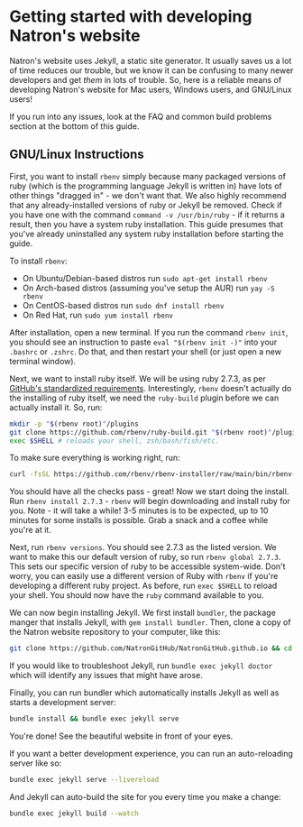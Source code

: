# Getting started with developing Natron's website

Natron's website uses Jekyll, a static site generator. It usually saves us a lot of time reduces our trouble, but we know it can be confusing to many newer developers and get *them* in lots of trouble. So, here is a reliable means of developing Natron's website for Mac users, Windows users, and GNU/Linux users!

If you run into any issues, look at the FAQ and common build problems section at the bottom of this guide.

## GNU/Linux Instructions

First, you want to install `rbenv` simply because many packaged versions of ruby (which is the programming language Jekyll is written in) have lots of other things "dragged in" - we don't want that. We also highly recommend that any already-installed versions of ruby or Jekyll be removed. Check if you have one with the command `command -v /usr/bin/ruby` - if it returns a result, then you have a system ruby installation. This guide presumes that you've already uninstalled any system ruby installation before starting the guide.

To install `rbenv`:

- On Ubuntu/Debian-based distros run `sudo apt-get install rbenv`
- On Arch-based distros (assuming you've setup the AUR) run `yay -S rbenv`
- On CentOS-based distros run `sudo dnf install rbenv`
- On Red Hat, run `sudo yum install rbenv`

After installation, open a new terminal. If you run the command `rbenv init`, you should see an instruction to paste `eval "$(rbenv init -)"`  into your `.bashrc` or `.zshrc`. Do that, and then restart your shell (or just open a new terminal window).

Next, we want to install ruby itself. We will be using ruby 2.7.3, as per [GitHub's standardized requirements](https://pages.github.com/versions/). Interestingly, `rbenv` doesn't actually do the installing of ruby itself, we need the `ruby-build` plugin before we can actually install it. So, run:

```bash
mkdir -p "$(rbenv root)"/plugins
git clone https://github.com/rbenv/ruby-build.git "$(rbenv root)"/plugins/ruby-build
exec $SHELL # reloads your shell, zsh/bash/fish/etc.
```

To make sure everything is working right, run:

```bash
curl -fsSL https://github.com/rbenv/rbenv-installer/raw/main/bin/rbenv-doctor | bash
```

You should have all the checks pass - great! Now we start doing the install. Run `rbenv install 2.7.3` - `rbenv` will begin downloading and install ruby for you. Note - it will take a while! 3-5 minutes is to be expected, up to 10 minutes for some installs is possible. Grab a snack and a coffee while you're at it.

Next, run `rbenv versions`. You should see 2.7.3 as the listed version. We want to make this our default version of ruby, so run `rbenv global 2.7.3`. This sets our specific version of ruby to be accessible system-wide. Don't worry, you can easily use a different version of Ruby with `rbenv` if you're developing a different ruby project. As before, run `exec $SHELL` to reload your shell. You should now have the `ruby` command available to you.

We can now begin installing Jekyll. We first install `bundler`, the package manger that installs Jekyll, with `gem install bundler`. Then, clone a copy of the Natron website repository to your computer, like this:

```bash
git clone https://github.com/NatronGitHub/NatronGitHub.github.io && cd NatronGitHub.github.io
```

If you would like to troubleshoot Jekyll, run `bundle exec jekyll doctor` which will identify any issues that might have arose.

Finally, you can run bundler which automatically installs Jekyll as well as starts a development server:

```bash
bundle install && bundle exec jekyll serve
```

You're done! See the beautiful website in front of your eyes.

If you want a better development experience, you can run an auto-reloading server like so:

```bash
bundle exec jekyll serve --livereload
```

And Jekyll can auto-build the site for you every time you make a change:

```bash
bundle exec jekyll build --watch
```